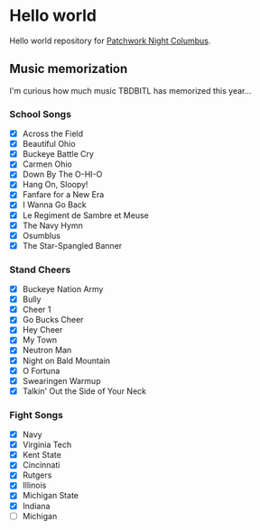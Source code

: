 # Hello world

Hello world repository for [Patchwork Night Columbus](https://github.com/blog/1926-patchwork-night-columbus-ohio-edition).

## Music memorization

I'm curious how much music TBDBITL has memorized this year...

### School Songs

- [x] Across the Field
- [x] Beautiful Ohio
- [x] Buckeye Battle Cry
- [x] Carmen Ohio
- [x] Down By The O-HI-O
- [x] Hang On, Sloopy!
- [x] Fanfare for a New Era
- [x] I Wanna Go Back
- [x] Le Regiment de Sambre et Meuse
- [x] The Navy Hymn
- [x] Osumblus
- [x] The Star-Spangled Banner

### Stand Cheers

- [x] Buckeye Nation Army
- [x] Bully
- [x] Cheer 1
- [x] Go Bucks Cheer
- [x] Hey Cheer
- [x] My Town
- [x] Neutron Man
- [x] Night on Bald Mountain
- [x] O Fortuna
- [x] Swearingen Warmup
- [x] Talkin' Out the Side of Your Neck

### Fight Songs
- [x] Navy
- [x] Virginia Tech
- [x] Kent State
- [x] Cincinnati
- [x] Rutgers
- [x] Illinois
- [x] Michigan State
- [x] Indiana
- [ ] Michigan
